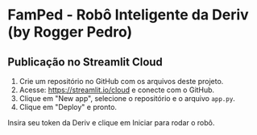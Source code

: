 # FamPed - Robô Inteligente da Deriv (by Rogger Pedro)

## Publicação no Streamlit Cloud

1. Crie um repositório no GitHub com os arquivos deste projeto.
2. Acesse: https://streamlit.io/cloud e conecte com o GitHub.
3. Clique em "New app", selecione o repositório e o arquivo `app.py`.
4. Clique em "Deploy" e pronto.

Insira seu token da Deriv e clique em Iniciar para rodar o robô.